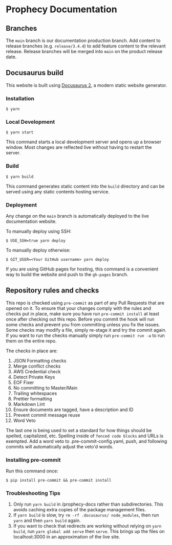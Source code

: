 # Prophecy Documentation

## Branches

The `main` branch is our documentation production branch. Add content to release branches (e.g. `release/3.4.4`) to add feature content to the relevant release. Release branches will be merged into `main` on the product release date.

## Docusaurus build

This website is built using [Docusaurus 2](https://docusaurus.io/), a modern static website generator.

### Installation

```
$ yarn
```

### Local Development

```
$ yarn start
```

This command starts a local development server and opens up a browser window. Most changes are reflected live without having to restart the server.

### Build

```
$ yarn build
```

This command generates static content into the `build` directory and can be served using any static contents hosting service.

### Deployment

Any change on the `main` branch is automatically deployed to the live documentation website. 

To manually deploy using SSH:

```
$ USE_SSH=true yarn deploy
```

To manually deploy otherwise:

```
$ GIT_USER=<Your GitHub username> yarn deploy
```

If you are using GitHub pages for hosting, this command is a convenient way to build the website and push to the `gh-pages` branch.

## Repository rules and checks

This repo is checked using `pre-commit` as part of any Pull Requests that are opened on it. To ensure that your changes comply with the rules and checks put in place, make sure you have run `pre-commit install` at least once after checking out this repo. Before you commit the hook will run some checks and prevent you from committing unless you fix the issues. Some checks may modify a file, simply re-stage it and try the commit again. If you want to run the checks manually simply run `pre-commit run -a` to run them on the entire repo.

The checks in place are:

1. JSON Formatting checks
2. Merge conflict checks
3. AWS Credential check
4. Detect Private Keys
5. EOF Fixer
6. No committing to Master/Main
7. Trailing whitespaces
8. Prettier formatting
9. Markdown Lint
10. Ensure documents are tagged, have a description and ID
11. Prevent commit message reuse
12. Word Veto

The last one is being used to set a standard for how things should be spelled, capitalized, etc. Spelling inside of `fenced code blocks` and URLs is exempted. Add a word veto to .pre-commit-config.yaml, push, and following commits will automatically adjust the veto'd words.

### Installing pre-commit

Run this command once:

```shell
$ pip install pre-commit && pre-commit install
```

### Troubleshooting Tips
1. Only run `yarn build` in /prophecy-docs rather than subdirectories. This avoids caching extra copies of the package management files.
2. If `yarn build` is slow, try `rm -rf .docusaurus/ node_modules`, then run `yarn` and then `yarn build` again.
3. If you want to check that redirects are working without relying on `yarn build`, run `yarn global add serve` then `serve`. This brings up the files on localhost:3000 in an approximation of the live site. 
